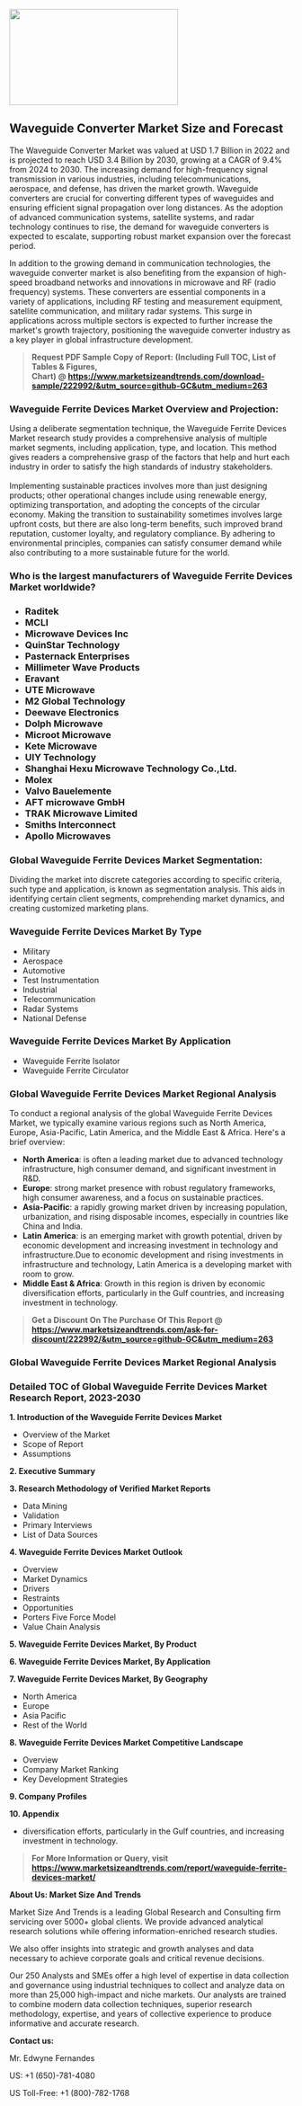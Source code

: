 <p><img class="alignnone size-medium wp-image-20088" src="https://ffe5etoiles.com/wp-content/uploads/2024/12/MST1-300x171.png" alt="" width="300" height="171" /></p><h2>Waveguide Converter Market Size and Forecast</h2><p>The Waveguide Converter Market was valued at USD 1.7 Billion in 2022 and is projected to reach USD 3.4 Billion by 2030, growing at a CAGR of 9.4% from 2024 to 2030. The increasing demand for high-frequency signal transmission in various industries, including telecommunications, aerospace, and defense, has driven the market growth. Waveguide converters are crucial for converting different types of waveguides and ensuring efficient signal propagation over long distances. As the adoption of advanced communication systems, satellite systems, and radar technology continues to rise, the demand for waveguide converters is expected to escalate, supporting robust market expansion over the forecast period.</p><p>In addition to the growing demand in communication technologies, the waveguide converter market is also benefiting from the expansion of high-speed broadband networks and innovations in microwave and RF (radio frequency) systems. These converters are essential components in a variety of applications, including RF testing and measurement equipment, satellite communication, and military radar systems. This surge in applications across multiple sectors is expected to further increase the market's growth trajectory, positioning the waveguide converter industry as a key player in global infrastructure development.</p></p><blockquote id="" class=""><strong>Request PDF Sample Copy of Report: (Including Full TOC, List of Tables &amp; Figures, Chart)&nbsp;@&nbsp;<strong><a href="https://www.marketsizeandtrends.com/download-sample/222992/&utm_source=github-GC&utm_medium=263" target="_blank">https://www.marketsizeandtrends.com/download-sample/222992/&utm_source=github-GC&utm_medium=263</a></strong></strong></blockquote><h3 id="" class="">Waveguide Ferrite Devices Market&nbsp;Overview and Projection:</h3><p id="" class="">Using a deliberate segmentation technique, the Waveguide Ferrite Devices Market research study provides a comprehensive analysis of multiple market segments, including application, type, and location. This method gives readers a comprehensive grasp of the factors that help and hurt each industry in order to satisfy the high standards of industry stakeholders. <br /> <br />Implementing sustainable practices involves more than just designing products; other operational changes include using renewable energy, optimizing transportation, and adopting the concepts of the circular economy. Making the transition to sustainability sometimes involves large upfront costs, but there are also long-term benefits, such improved brand reputation, customer loyalty, and regulatory compliance. By adhering to environmental principles, companies can satisfy consumer demand while also contributing to a more sustainable future for the world.</p><h3 id="" class="">Who is the largest manufacturers of&nbsp;Waveguide Ferrite Devices Market worldwide?</h3><h3 class=""><p><ul><li>Raditek </li><li> MCLI </li><li> Microwave Devices Inc </li><li> QuinStar Technology </li><li> Pasternack Enterprises </li><li> Millimeter Wave Products </li><li> Eravant </li><li> UTE Microwave </li><li> M2 Global Technology </li><li> Deewave Electronics </li><li> Dolph Microwave </li><li> Microot Microwave </li><li> Kete Microwave </li><li> UIY Technology </li><li> Shanghai Hexu Microwave Technology Co.,Ltd. </li><li> Molex </li><li> Valvo Bauelemente </li><li> AFT microwave GmbH </li><li> TRAK Microwave Limited </li><li> Smiths Interconnect </li><li> Apollo Microwaves</li></ul></p></h3><h3 id="" class="">Global&nbsp;Waveguide Ferrite Devices Market Segmentation:</h3><p id="" class="">Dividing the market into discrete categories according to specific criteria, such type and application, is known as segmentation analysis. This aids in identifying certain client segments, comprehending market dynamics, and creating customized marketing plans.</p><h3 id="" class="">Waveguide Ferrite Devices Market&nbsp;By Type</h3><p><p><ul><li>Military</li><li> Aerospace</li><li> Automotive</li><li> Test Instrumentation</li><li> Industrial</li><li> Telecommunication</li><li> Radar Systems</li><li> National Defense</p></li></ul></p></p><h3 id="" class="">Waveguide Ferrite Devices Market&nbsp;By Application</h3><p class=""><p><ul><li>Waveguide Ferrite Isolator</li><li> Waveguide Ferrite Circulator</li></ul></p></p><h3 id="" class="">Global Waveguide Ferrite Devices Market Regional Analysis</h3><p id="" class="">To conduct a regional analysis of the global Waveguide Ferrite Devices Market, we typically examine various regions such as North America, Europe, Asia-Pacific, Latin America, and the Middle East &amp; Africa. Here's a brief overview:</p><ul><li><strong>North America</strong>: is often a leading market due to advanced technology infrastructure, high consumer demand, and significant investment in R&amp;D.</li><li><strong>Europe</strong>: strong market presence with robust regulatory frameworks, high consumer awareness, and a focus on sustainable practices.</li><li><strong>Asia-Pacific</strong>: a rapidly growing market driven by increasing population, urbanization, and rising disposable incomes, especially in countries like China and India.</li><li><strong>Latin America</strong>: is an emerging market with growth potential, driven by economic development and increasing investment in technology and infrastructure.Due to economic development and rising investments in infrastructure and technology, Latin America is a developing market with room to grow.</li><li><strong>Middle East &amp; Africa</strong>: Growth in this region is driven by economic diversification efforts, particularly in the Gulf countries, and increasing investment in technology.</li></ul><blockquote id="" class=""><strong>Get a Discount On The Purchase Of This Report @ <strong><a href="https://www.marketsizeandtrends.com/ask-for-discount/222992/&utm_source=github-GC&utm_medium=263" target="_blank">https://www.marketsizeandtrends.com/ask-for-discount/222992/&utm_source=github-GC&utm_medium=263</a></strong></strong></blockquote><h3 id="" class="">Global Waveguide Ferrite Devices Market Regional Analysis</h3><h3 id="" class="">Detailed TOC of Global Waveguide Ferrite Devices Market Research Report, 2023-2030</h3><p id="" class=""><strong>1. Introduction of the Waveguide Ferrite Devices Market</strong></p><ul><li>Overview of the Market</li><li>Scope of Report</li><li>Assumptions</li></ul><p id="" class=""><strong>2. Executive Summary</strong></p><p id="" class=""><strong>3. Research Methodology of Verified Market Reports</strong></p><ul><li>Data Mining</li><li>Validation</li><li>Primary Interviews</li><li>List of Data Sources</li></ul><p id="" class=""><strong>4. Waveguide Ferrite Devices Market Outlook</strong></p><ul><li>Overview</li><li>Market Dynamics</li><li>Drivers</li><li>Restraints</li><li>Opportunities</li><li>Porters Five Force Model</li><li>Value Chain Analysis</li></ul><p id="" class=""><strong>5. Waveguide Ferrite Devices Market, By Product</strong></p><p id="" class=""><strong>6. Waveguide Ferrite Devices Market, By Application</strong></p><p id="" class=""><strong>7. Waveguide Ferrite Devices Market, By Geography</strong></p><ul><li>North America</li><li>Europe</li><li>Asia Pacific</li><li>Rest of the World</li></ul><p id="" class=""><strong>8. Waveguide Ferrite Devices Market Competitive Landscape</strong></p><ul><li>Overview</li><li>Company Market Ranking</li><li>Key Development Strategies</li></ul><p id="" class=""><strong>9. Company Profiles</strong></p><p id="" class=""><strong>10. Appendix</strong></p><ul><li>diversification efforts, particularly in the Gulf countries, and increasing investment in technology.</li></ul><blockquote id="" class=""><strong>For More Information or Query, visit <strong><strong><a href="https://www.marketsizeandtrends.com/report/waveguide-ferrite-devices-market/" target="_blank">https://www.marketsizeandtrends.com/report/waveguide-ferrite-devices-market/</a></strong></strong></strong></blockquote><p id="" class=""><strong>About Us: Market Size And Trends</strong></p><p id="" class="">Market Size And Trends is a leading Global Research and Consulting firm servicing over 5000+ global clients. We provide advanced analytical research solutions while offering information-enriched research studies.</p><p id="" class="">We also offer insights into strategic and growth analyses and data necessary to achieve corporate goals and critical revenue decisions.</p><p id="" class="">Our 250 Analysts and SMEs offer a high level of expertise in data collection and governance using industrial techniques to collect and analyze data on more than 25,000 high-impact and niche markets. Our analysts are trained to combine modern data collection techniques, superior research methodology, expertise, and years of collective experience to produce informative and accurate research.</p><p id="" class=""><strong>Contact us:</strong></p><p id="" class="">Mr. Edwyne Fernandes</p><p id="" class="">US: +1 (650)-781-4080</p><p id="" class="">US Toll-Free: +1 (800)-782-1768</p>
